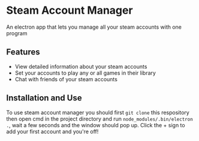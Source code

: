 # Steam Account Manager
An electron app that lets you manage all your steam accounts with one program
## Features
  - View detailed information about your steam accounts
  - Set your accounts to play any or all games in their library
  - Chat with friends of your steam accounts
## Installation and Use
  To use steam account manager you should first `git clone` this respository then open cmd in the project directory and run `node_modules/.bin/electron .`, wait a few seconds and the window should pop up. Click the + sign to add your first account and you're off!
